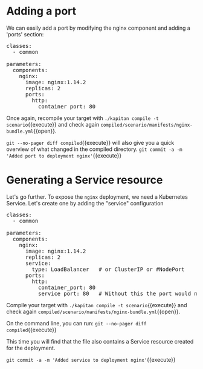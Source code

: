 # Adding a port 
We can easily add a port by modifying the nginx component and adding a 'ports' section:

<pre class="file" data-filename="inventory/targets/scenario.yml" data-target="replace">
classes:
  - common

parameters:
  components:
    nginx:
      image: nginx:1.14.2
      replicas: 2
      ports:
        http:
          container_port: 80
</pre>

Once again, recompile your target with `./kapitan compile -t scenario`{{execute}} and check again `compiled/scenario/manifests/nginx-bundle.yml`{{open}}.

`git --no-pager diff compiled`{{execute}} will also give you a quick overview of what changed in the compiled directory.
`git commit -a -m 'Added port to deployment nginx'`{{execute}}

# Generating a Service resource 
Let's go further. To expose the `nginx` deployment, we need a Kubernetes Service.
Let's create one by adding the "service" configuration

<pre class="file" data-filename="inventory/targets/scenario.yml" data-target="replace">
classes:
  - common

parameters:
  components:
    nginx:
      image: nginx:1.14.2
      replicas: 2
      service:
        type: LoadBalancer   # or ClusterIP or #NodePort
      ports:
        http:
          container_port: 80
          service_port: 80   # Without this the port would not be exposed
</pre>

Compile your target with `./kapitan compile -t scenario`{{execute}} and check again `compiled/scenario/manifests/nginx-bundle.yml`{{open}}.

On the command line, you can run:
`git --no-pager diff compiled`{{execute}}

This time you will find that the file also contains a Service resource created for the deployment.

`git commit -a -m 'Added service to deployment nginx'`{{execute}}